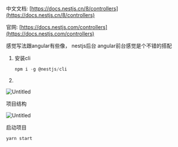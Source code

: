 中文文档: [https://docs.nestjs.cn/8/controllers](https://docs.nestjs.cn/8/controllers)

官网: [https://docs.nestjs.com/controllers](https://docs.nestjs.com/controllers)

感觉写法跟angular有些像， nestjs后台 angular前台感觉是个不错的搭配

1. 安装cli
    
    ```jsx
    npm i -g @nestjs/cli
    ```
    
2. 

![Untitled](https://i.loli.net/2021/10/21/F81AnIKg3J2twTQ.png)

项目结构

![Untitled](https://i.loli.net/2021/10/21/2agim6AXh3DroNp.png)

启动项目

```jsx
yarn start
```
